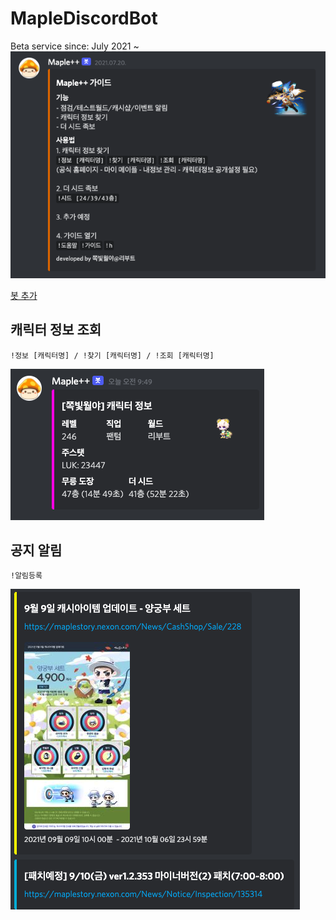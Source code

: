 # MapleDiscordBot
Beta service since: July 2021 ~
<img src="/images/guide.png">

<a href="https://discord.com/api/oauth2/authorize?client_id=866773667093676082&permissions=8&scope=bot">봇 추가<a>

## 캐릭터 정보 조회
```
!정보 [캐릭터명] / !찾기 [캐릭터명] / !조회 [캐릭터명]
```
<img src="/images/character_info.png">

## 공지 알림
```
!알림등록
```
<img src="/images/maple_info.png">
